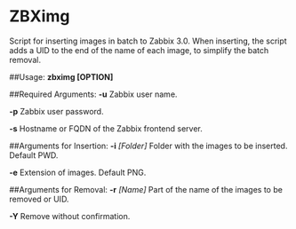 # ZBXimg
Script for inserting images in batch to Zabbix 3.0.
When inserting, the script adds a UID to the end of the name of each image, to simplify the batch removal.

##Usage:
**zbximg [OPTION]**
                
##Required Arguments:
**-u**              Zabbix user name.

**-p**              Zabbix user password.

**-s**              Hostname or FQDN of the Zabbix frontend server.

##Arguments for Insertion:
**-i** *[Folder]*     Folder with the images to be inserted. Default PWD.

**-e**              Extension of images. Default PNG.

##Arguments for Removal:
**-r** *[Name]*       Part of the name of the images to be removed or UID.

**-Y**              Remove without confirmation.

